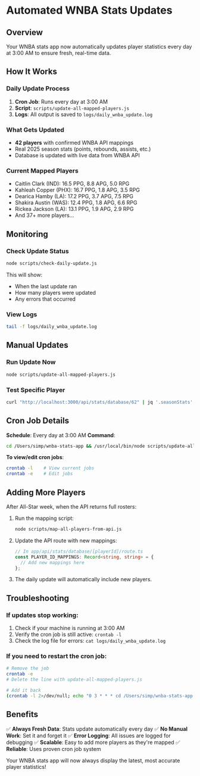 # Automated WNBA Stats Updates

## Overview
Your WNBA stats app now automatically updates player statistics every day at 3:00 AM to ensure fresh, real-time data.

## How It Works

### Daily Update Process
1. **Cron Job**: Runs every day at 3:00 AM
2. **Script**: `scripts/update-all-mapped-players.js`
3. **Logs**: All output is saved to `logs/daily_wnba_update.log`

### What Gets Updated
- **42 players** with confirmed WNBA API mappings
- Real 2025 season stats (points, rebounds, assists, etc.)
- Database is updated with live data from WNBA API

### Current Mapped Players
- Caitlin Clark (IND): 16.5 PPG, 8.8 APG, 5.0 RPG
- Kahleah Copper (PHX): 16.7 PPG, 1.8 APG, 3.5 RPG
- Dearica Hamby (LA): 17.2 PPG, 3.7 APG, 7.5 RPG
- Shakira Austin (WAS): 12.4 PPG, 1.8 APG, 6.6 RPG
- Rickea Jackson (LA): 13.1 PPG, 1.9 APG, 2.9 RPG
- And 37+ more players...

## Monitoring

### Check Update Status
```bash
node scripts/check-daily-update.js
```

This will show:
- When the last update ran
- How many players were updated
- Any errors that occurred

### View Logs
```bash
tail -f logs/daily_wnba_update.log
```

## Manual Updates

### Run Update Now
```bash
node scripts/update-all-mapped-players.js
```

### Test Specific Player
```bash
curl "http://localhost:3000/api/stats/database/62" | jq '.seasonStats'
```

## Cron Job Details

**Schedule**: Every day at 3:00 AM
**Command**: 
```bash
cd /Users/simp/wnba-stats-app && /usr/local/bin/node scripts/update-all-mapped-players.js >> logs/daily_wnba_update.log 2>&1
```

**To view/edit cron jobs**:
```bash
crontab -l    # View current jobs
crontab -e    # Edit jobs
```

## Adding More Players

After All-Star week, when the API returns full rosters:

1. Run the mapping script:
   ```bash
   node scripts/map-all-players-from-api.js
   ```

2. Update the API route with new mappings:
   ```typescript
   // In app/api/stats/database/[playerId]/route.ts
   const PLAYER_ID_MAPPINGS: Record<string, string> = {
     // Add new mappings here
   };
   ```

3. The daily update will automatically include new players.

## Troubleshooting

### If updates stop working:
1. Check if your machine is running at 3:00 AM
2. Verify the cron job is still active: `crontab -l`
3. Check the log file for errors: `cat logs/daily_wnba_update.log`

### If you need to restart the cron job:
```bash
# Remove the job
crontab -e
# Delete the line with update-all-mapped-players.js

# Add it back
(crontab -l 2>/dev/null; echo "0 3 * * * cd /Users/simp/wnba-stats-app && /usr/local/bin/node scripts/update-all-mapped-players.js >> logs/daily_wnba_update.log 2>&1") | crontab -
```

## Benefits

✅ **Always Fresh Data**: Stats update automatically every day
✅ **No Manual Work**: Set it and forget it
✅ **Error Logging**: All issues are logged for debugging
✅ **Scalable**: Easy to add more players as they're mapped
✅ **Reliable**: Uses proven cron job system

Your WNBA stats app will now always display the latest, most accurate player statistics! 